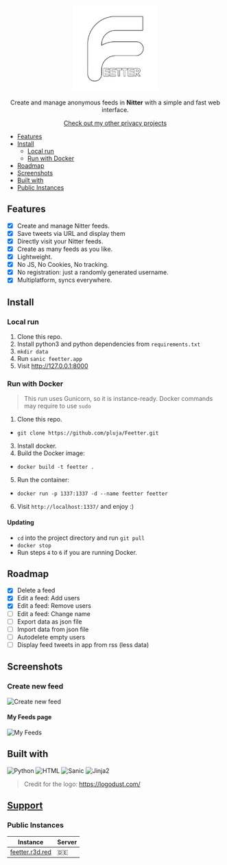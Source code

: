 <p align="center"><img width="200" src="misc/logo-with-text.png"></p>
<p align="center">Create and manage anonymous feeds in <b>Nitter</b> with a simple and fast web interface.</p>
<p align="center"><a href="https://github.com/pluja">Check out my other privacy projects</a></p>

- [Features](#features)
- [Install](#install)
  - [Local run](#local-run)
  - [Run with Docker](#run-with-docker)
- [Roadmap](#roadmap)
- [Screenshots](#screenshots)
- [Built with](#built-with)
- [Public Instances](#public-instances)

## Features
- [x] Create and manage Nitter feeds.
- [x] Save tweets via URL and display them
- [x] Directly visit your Nitter feeds.
- [x] Create as many feeds as you like.
- [x] Lightweight.
- [x] No JS, No Cookies, No tracking.
- [x] No registration: just a randomly generated username.
- [x] Multiplatform, syncs everywhere.

## Install

### Local run
1. Clone this repo.
2. Install python3 and python dependencies from `requirements.txt`
3. `mkdir data`
3. Run `sanic feetter.app`
4. Visit http://127.0.0.1:8000

### Run with Docker
> This run uses Gunicorn, so it is instance-ready.
> Docker commands may require to use `sudo`

1. Clone this repo.
  - `git clone https://github.com/pluja/Feetter.git`
3. Install docker.
4. Build the Docker image:
  - `docker build -t feetter .`
5. Run the container:
  - `docker run -p 1337:1337 -d --name feetter feetter`
6. Visit `http://localhost:1337/` and enjoy :)

#### Updating
- `cd` into the project directory and run `git pull`
- `docker stop`
- Run steps `4` to `6` if you are running Docker.

## Roadmap

- [x] Delete a feed
- [x] Edit a feed: Add users
- [x] Edit a feed: Remove users
- [ ] Edit a feed: Change name
- [ ] Export data as json file
- [ ] Import data from json file
- [ ] Autodelete empty users
- [ ] Display feed tweets in app from rss (less data)

## Screenshots

### Create new feed
![Create new feed](https://i.imgur.com/aWziQfG.png)

#### My Feeds page
![My Feeds](https://i.imgur.com/MrzVpyt.png)


## Built with

![Python](https://img.shields.io/badge/Python-3776AB?style=for-the-badge&logo=python&logoColor=white)
![HTML](https://img.shields.io/badge/HTML-239120?style=for-the-badge&logo=html5&logoColor=white)
![Sanic](https://img.shields.io/badge/-SANIC-ff69b4?style=for-the-badge)
![Jinja2](https://img.shields.io/badge/-Jinja2-B41717?style=for-the-badge&logo=jinja)

> Credit for the logo: https://logodust.com/


## [Support](https://github.com/pluja/pluja/blob/main/SUPPORT.md)
### Public Instances
| Instance	| Server	|
|-	|-	|
| [feetter.r3d.red](feetter.r3d.red) 	| 🇩🇪 	|
